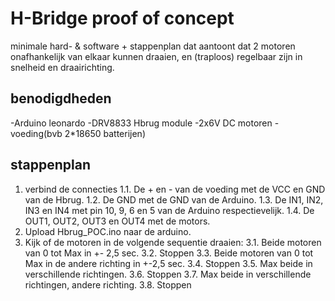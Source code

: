 # H-Bridge proof of concept

minimale hard- & software + stappenplan dat aantoont dat 2 motoren onafhankelijk van elkaar kunnen draaien, en (traploos) regelbaar zijn in snelheid en draairichting.

## benodigdheden

-Arduino leonardo
-DRV8833 Hbrug module
-2x6V DC motoren
-voeding(bvb 2*18650 batterijen)

## stappenplan

1. verbind de connecties
  1.1. De + en - van de voeding met de VCC en GND van de Hbrug.
   1.2. De GND met de GND van de Arduino.
   1.3. De IN1, IN2, IN3 en IN4 met pin 10, 9, 6 en 5 van de Arduino respectievelijk.
   1.4. De OUT1, OUT2, OUT3 en OUT4 met de motors.
2. Upload Hbrug_POC.ino naar de arduino.
3. Kijk of de motoren in de volgende sequentie draaien:
    3.1. Beide motoren van 0 tot Max in +- 2,5 sec.
   3.2. Stoppen
   3.3. Beide motoren van 0 tot Max in de andere richting in +-2,5 sec.
   3.4. Stoppen
   3.5. Max beide in verschillende richtingen.
   3.6. Stoppen
   3.7. Max beide in verschillende richtingen, andere richting.
   3.8. Stoppen
